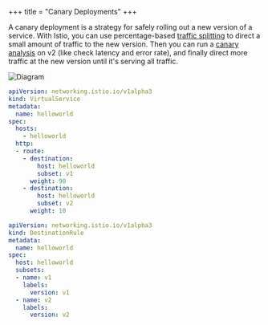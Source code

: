+++
title = "Canary Deployments"
+++


A canary deployment is a strategy for safely rolling out a new version of a service. With Istio, you can use percentage-based [traffic splitting](https://istio.io/docs/concepts/traffic-management/#routing-versions) to direct a small amount of traffic to the new version. Then you can run a [canary analysis](https://cloud.google.com/blog/products/devops-sre/canary-analysis-lessons-learned-and-best-practices-from-google-and-waze) on v2 (like check latency and error rate), and finally direct more traffic at the new version until it's serving all traffic.

![Diagram](/images/canary_diagram.png)


```YAML
apiVersion: networking.istio.io/v1alpha3
kind: VirtualService
metadata:
  name: helloworld
spec:
  hosts:
    - helloworld
  http:
  - route:
    - destination:
        host: helloworld
        subset: v1
      weight: 90
    - destination:
        host: helloworld
        subset: v2
      weight: 10
```

```YAML
apiVersion: networking.istio.io/v1alpha3
kind: DestinationRule
metadata:
  name: helloworld
spec:
  host: helloworld
  subsets:
  - name: v1
    labels:
      version: v1
  - name: v2
    labels:
      version: v2
```